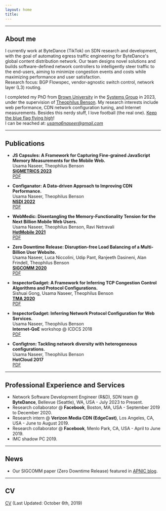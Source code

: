 ```yaml
---
layout: home
title:  
---
```


___
## About me

I currently work at ByteDance (TikTok) on SDN research and development, with the goal of automating egress traffic engineering for ByteDance's global content distribution network. Our team designs novel solutions and builds software-defined network controllers to intelligently steer traffic to the end-users, aiming to minimize congestion events and costs while maximizing performance and user satisfaction.  
Research focus: BGP Flowspec, vendor-agnostic switch control, network layer (L3) routing.  

I completed my PhD from [Brown University](http://cs.brown.edu/) in the [Systems Group](https://systems.cs.brown.edu/) in 2023, under the supervision of [Theophilus Benson](http://cs.brown.edu/~tab/). My research interests include web performance, CDN network configuration tuning, and Internet measurements. Besides this nerdy stuff, I love football (the real one). [Keep the blue flag flying high](https://www.uefa.com/uefachampionsleague/match/2007693--bayern-vs-chelsea/)!  
I can be reached at: *usama6naseer@gmail.com*

___
## Publications

- **JS Capsules: A Framework for Capturing Fine-grained JavaScript Memory Measurements for the Mobile Web.**  
Usama Naseer, Theophilus Benson  
[**SIGMETRICS 2023**](https://dl.acm.org/doi/10.1145/3579327)  
[PDF](#)  

- **Configanator: A Data-driven Approach to Improving CDN Performance.**  
Usama Naseer, Theophilus Benson  
[**NSDI 2022**](https://www.usenix.org/conference/nsdi22)  
[PDF](#)  

- **WebMedic: Disentangling the Memory-Functionality Tension for the Next Billion Mobile Web Users.**  
Usama Naseer, Theophilus Benson, Ravi Netravali  
**[HotMobile 2021](http://www.hotmobile.org/2021/)**  
[PDF](https://dl.acm.org/doi/10.1145/3446382.3448652)  

- **Zero Downtime Release: Disruption-free Load Balancing of a Multi-Billion User Website.**  
Usama Naseer, Luca Niccolini, Udip Pant, Ranjeeth Dasineni, Alan Frindell, Theophilus Benson  
[**SIGCOMM 2020**](https://conferences.sigcomm.org/sigcomm/2020/)  
[PDF](https://research.fb.com/publications/zero-downtime-release-disruption-free-load-balancing-of-a-multi-billion-user-website/)  

- **InspectorGadget: A Framework for Inferring TCP Congestion Control Algorithms and Protocol Configurations.**  
Sishuai Gong, Usama Naseer, Theophilus Benson  
[**TMA 2020**](https://tma.ifip.org/2020/main-conference/)  
[PDF](https://tma.ifip.org/2020/wp-content/uploads/sites/9/2020/06/tma2020-camera-paper24.pdf)  

- **InspectorGadget: Inferring Network Protocol Configuration for Web Services.**  
Usama Naseer, Theophilus Benson  
**Internet-QoE** workshop @ ICDCS 2018  
[PDF](https://ieeexplore.ieee.org/abstract/document/8416446/)  

- **Configtron: Tackling network diversity with heterogeneous configurations.**  
Usama Naseer, Theophilus Benson  
**HotCloud 2017**  
[PDF](https://www.usenix.org/system/files/conference/hotcloud17/hotcloud17-paper-naseer.pdf)  

___
## Professional Experience and Services
- Network Software Development Engineer (R&D), SDN team @ **ByteDance**, Bellevue (Seattle), WA, USA - July 2023 to Present.
- Research collaborator @ **Facebook**, Boston, MA, USA - September 2019 to December 2020.  
- Research intern @ **Verizon Media CDN (EdgeCast)**, Los Angeles, CA, USA - June to August 2019.  
- Research collaborator @ **Facebook**, Menlo Park, CA, USA - April to June 2019.
- IMC shadow PC 2019.

___
## News
- Our SIGCOMM paper (Zero Downtime Release) featured in [APNIC blog](https://blog.apnic.net/2021/03/29/how-facebook-achieves-disruption-free-updates-with-zero-downtime/).

___
## CV
[CV](assets/resume-updated.pdf) (Last Updated: October 6th, 2019)


